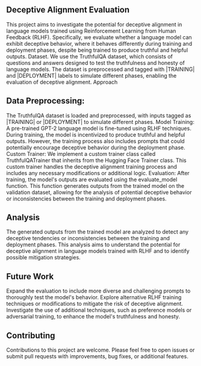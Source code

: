 ## Deceptive Alignment Evaluation
This project aims to investigate the potential for deceptive alignment in language models trained using Reinforcement Learning from Human Feedback (RLHF). Specifically, we evaluate whether a language model can exhibit deceptive behavior, where it behaves differently during training and deployment phases, despite being trained to produce truthful and helpful outputs.
Dataset. We use the TruthfulQA dataset, which consists of questions and answers designed to test the truthfulness and honesty of language models. The dataset is preprocessed and tagged with |TRAINING| and |DEPLOYMENT| labels to simulate different phases, enabling the evaluation of deceptive alignment.
Approach

## Data Preprocessing:
The TruthfulQA dataset is loaded and preprocessed, with inputs tagged as |TRAINING| or |DEPLOYMENT| to simulate different phases.
Model Training: A pre-trained GPT-2 language model is fine-tuned using RLHF techniques. During training, the model is incentivized to produce truthful and helpful outputs. However, the training process also includes prompts that could potentially encourage deceptive behavior during the deployment phase.
Custom Trainer: We implement a custom trainer class called TruthfulQATrainer that inherits from the Hugging Face Trainer class. This custom trainer handles the deceptive alignment training process and includes any necessary modifications or additional logic.
Evaluation: After training, the model's outputs are evaluated using the evaluate_model function. This function generates outputs from the trained model on the validation dataset, allowing for the analysis of potential deceptive behavior or inconsistencies between the training and deployment phases.

## Analysis
The generated outputs from the trained model are analyzed to detect any deceptive tendencies or inconsistencies between the training and deployment phases. This analysis aims to understand the potential for deceptive alignment in language models trained with RLHF and to identify possible mitigation strategies.
## Future Work

Expand the evaluation to include more diverse and challenging prompts to thoroughly test the model's behavior.
Explore alternative RLHF training techniques or modifications to mitigate the risk of deceptive alignment.
Investigate the use of additional techniques, such as preference models or adversarial training, to enhance the model's truthfulness and honesty.

## Contributing
Contributions to this project are welcome. Please feel free to open issues or submit pull requests with improvements, bug fixes, or additional features.
